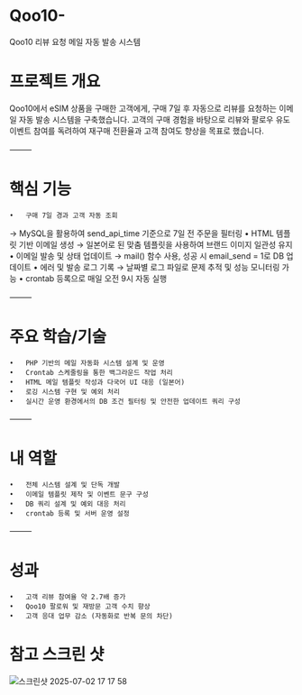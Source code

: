 # Qoo10-
Qoo10 리뷰 요청 메일 자동 발송 시스템

 # 프로젝트 개요

Qoo10에서 eSIM 상품을 구매한 고객에게, 구매 7일 후 자동으로 리뷰를 요청하는 이메일 자동 발송 시스템을 구축했습니다. 고객의 구매 경험을 바탕으로 리뷰와 팔로우 유도 이벤트 참여를 독려하여 재구매 전환율과 고객 참여도 향상을 목표로 했습니다.

⸻

 # 핵심 기능
	•	구매 7일 경과 고객 자동 조회
→ MySQL을 활용하여 send_api_time 기준으로 7일 전 주문을 필터링
	•	HTML 템플릿 기반 이메일 생성
→ 일본어로 된 맞춤 템플릿을 사용하여 브랜드 이미지 일관성 유지
	•	이메일 발송 및 상태 업데이트
→ mail() 함수 사용, 성공 시 email_send = 1로 DB 업데이트
	•	에러 및 발송 로그 기록
→ 날짜별 로그 파일로 문제 추적 및 성능 모니터링 가능
	•	crontab 등록으로 매일 오전 9시 자동 실행

⸻

 # 주요 학습/기술
	•	PHP 기반의 메일 자동화 시스템 설계 및 운영
	•	Crontab 스케줄링을 통한 백그라운드 작업 처리
	•	HTML 메일 템플릿 작성과 다국어 UI 대응 (일본어)
	•	로깅 시스템 구현 및 예외 처리
	•	실시간 운영 환경에서의 DB 조건 필터링 및 안전한 업데이트 쿼리 구성

⸻

 # 내 역할
	•	전체 시스템 설계 및 단독 개발
	•	이메일 템플릿 제작 및 이벤트 문구 구성
	•	DB 쿼리 설계 및 예외 대응 처리
	•	crontab 등록 및 서버 운영 설정

⸻

 # 성과
	•	고객 리뷰 참여율 약 2.7배 증가
	•	Qoo10 팔로워 및 재방문 고객 수치 향상
	•	고객 응대 업무 감소 (자동화로 반복 문의 차단)

# 참고 스크린 샷
![스크린샷 2025-07-02 17 17 58](https://github.com/user-attachments/assets/ef9ffc0a-e50f-4611-a74c-1305d6667b2e)
 
